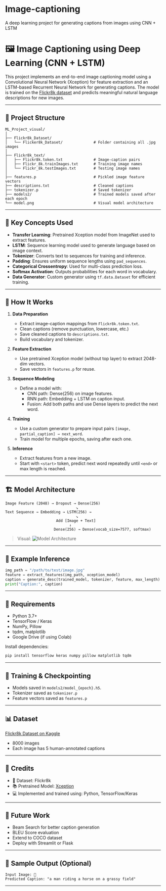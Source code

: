 # Image-captioning
A deep learning project for generating captions from images using CNN + LSTM

# 🖼️ Image Captioning using Deep Learning (CNN + LSTM)

This project implements an end-to-end image captioning model using a Convolutional Neural Network (Xception) for feature extraction and an LSTM-based Recurrent Neural Network for generating captions. The model is trained on the [Flickr8k dataset](https://www.kaggle.com/datasets/adityajn105/flickr8k) and predicts meaningful natural language descriptions for new images.

---

## 📂 Project Structure

```
ML_Project_visual/
│
├── Flickr8k_Dataset/
│   └── Flicker8k_Dataset/              # Folder containing all .jpg images
│
├── Flickr8k_text/
│   ├── Flickr8k.token.txt              # Image-caption pairs
│   ├── Flickr_8k.trainImages.txt       # Training image names
│   └── Flickr_8k.testImages.txt        # Testing image names
│
├── features.p                          # Pickled image feature vectors
├── descriptions.txt                    # Cleaned captions
├── tokenizer.p                         # Saved tokenizer
├── models2/                            # Trained models saved after each epoch
└── model.png                           # Visual model architecture
```

---

## 📌 Key Concepts Used

- **Transfer Learning**: Pretrained Xception model from ImageNet used to extract features.
- **LSTM**: Sequence learning model used to generate language based on image context.
- **Tokenizer**: Converts text to sequences for training and inference.
- **Padding**: Ensures uniform sequence lengths using `pad_sequences`.
- **Categorical Crossentropy**: Used for multi-class prediction loss.
- **Softmax Activation**: Outputs probabilities for each word in vocabulary.
- **Data Generator**: Custom generator using `tf.data.Dataset` for efficient training.

---

## 🔧 How It Works

1. **Data Preparation**
    - Extract image-caption mappings from `Flickr8k.token.txt`.
    - Clean captions (remove punctuation, lowercase, etc.)
    - Save cleaned captions to `descriptions.txt`.
    - Build vocabulary and tokenizer.

2. **Feature Extraction**
    - Use pretrained Xception model (without top layer) to extract 2048-dim vectors.
    - Save vectors in `features.p` for reuse.

3. **Sequence Modeling**
    - Define a model with:
        - CNN path: Dense(256) on image features.
        - RNN path: Embedding + LSTM on caption input.
        - Fusion: Add both paths and use Dense layers to predict the next word.

4. **Training**
    - Use a custom generator to prepare input pairs `[image, partial_caption] → next_word`.
    - Train model for multiple epochs, saving after each one.

5. **Inference**
    - Extract features from a new image.
    - Start with `<start>` token, predict next word repeatedly until `<end>` or max length is reached.

---

## 🏗️ Model Architecture

```
Image Feature (2048) → Dropout → Dense(256)
                                ↘
Text Sequence → Embedding → LSTM(256) → 
                                ↘
                       Add [Image + Text]
                             ↓
                      Dense(256) → Dense(vocab_size=7577, softmax)
```

> Visual:
![Model Architecture](model.png)

---

## 🧪 Example Inference

```python
img_path = "/path/to/test/image.jpg"
feature = extract_features(img_path, xception_model)
caption = generate_desc(trained_model, tokenizer, feature, max_length)
print("Caption:", caption)
```

---

## 🚀 Requirements

- Python 3.7+
- TensorFlow / Keras
- NumPy, Pillow
- tqdm, matplotlib
- Google Drive (if using Colab)

Install dependencies:
```bash
pip install tensorflow keras numpy pillow matplotlib tqdm
```

---

## 💾 Training & Checkpointing

- Models saved in `models2/model_{epoch}.h5`.
- Tokenizer saved as `tokenizer.p`
- Feature vectors saved as `features.p`

---

## 📊 Dataset

[Flickr8k Dataset on Kaggle](https://www.kaggle.com/datasets/adityajn105/flickr8k)

- 8000 images
- Each image has 5 human-annotated captions

---

## 🙌 Credits

- 📸 Dataset: Flickr8k
- 📚 Pretrained Model: [Xception](https://keras.io/api/applications/xception/)
- 💻 Implemented and trained using: Python, TensorFlow/Keras

---

## 🧠 Future Work

- Beam Search for better caption generation
- BLEU Score evaluation
- Extend to COCO dataset
- Deploy with Streamlit or Flask

---

## 📌 Sample Output (Optional)
```text
Input Image: 🏇
Predicted Caption: "a man riding a horse on a grassy field"
```

---



